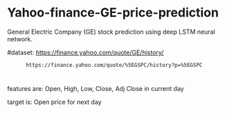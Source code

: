 # Yahoo-finance-GE-price-prediction

General Electric Company (GE) stock prediction using deep LSTM neural network.


#dataset: 
          https://finance.yahoo.com/quote/GE/history/

          https://finance.yahoo.com/quote/%5EGSPC/history?p=%5EGSPC
         
         
#
features are: Open, High, Low, Close, Adj Close in current day

target is: Open price for next day

